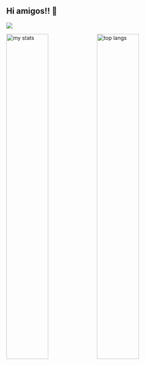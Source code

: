 ## Hi amigos!! 👋
![](https://komarev.com/ghpvc/?username=emonislive&abbreviated=true&label=Profile+Visited&color=blueviolet&style=for-the-badge)

<img alt="my stats" align="left" width="47%" src="https://github-readme-stats.vercel.app/api?username=emonislive&show_icons=true&theme=tokyonight"/>
<img alt="top langs" align="left" width="47%" src="https://github-readme-stats.vercel.app/api/top-langs/?username=emonislive&layout=compact&theme=tokyonight"/>
